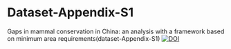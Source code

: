 # Dataset-Appendix-S1
Gaps in mammal conservation in China: an analysis with a framework based on minimum area requirements(dataset-Appendix-S1)
[![DOI](https://zenodo.org/badge/654403686.svg)](https://zenodo.org/badge/latestdoi/654403686)

